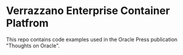 # Verrazzano Enterprise Container Platfrom

This repo contains code examples used in the Oracle Press publication "Thoughts on Oracle".

